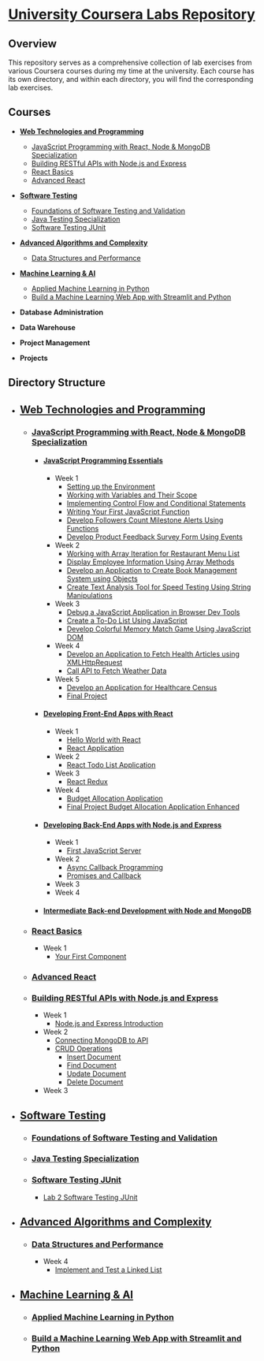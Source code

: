 # <u>**University Coursera Labs Repository**</u>

## Overview

This repository serves as a comprehensive collection of lab exercises from various Coursera courses during my time at the university. Each course has its own directory, and within each directory, you will find the corresponding lab exercises.

## Courses
- [**Web Technologies and Programming**](#web-technologies-and-programming)
  - [JavaScript Programming with React, Node & MongoDB Specialization](#javascript-programming-with-react-node--mongodb-specialization)
  - [Building RESTful APIs with Node.js and Express](#building-restful-apis-with-nodejs-and-express)
  - [React Basics](#react-basics)
  - [Advanced React](#advanced-react)
- [**Software Testing**](#software-testing)
  - [Foundations of Software Testing and Validation](#foundations-of-software-testing-and-validation)
  - [Java Testing Specialization](#java-testing-specialization)
  - [Software Testing JUnit](#software-testing-junit)
- [**Advanced Algorithms and Complexity**](#advanced-algorithms-and-complexity)
  - [Data Structures and Performance](#data-structures-and-performance)
- [**Machine Learning & AI**](#machine-learning--ai)
  - [Applied Machine Learning in Python](#applied-machine-learning-in-python)
  - [Build a Machine Learning Web App with Streamlit and Python](#build-a-machine-learning-web-app-with-streamlit-and-python)
- **Database Administration**

- **Data Warehouse**

- **Project Management**

- **Projects**

## Directory Structure
- ## [**Web Technologies and Programming**](Web%20Technologies%20and%20Programming)<div id="web-technologies-and-programming"></div>
  - ### [**JavaScript Programming with React, Node & MongoDB Specialization**](Web%20Technologies%20and%20Programming/JavaScript%20Programming%20with%20React,%20Node%20&%20MongoDB%20Specialization)<div id="javascript-programming-with-react-node-mongodb-specialization"></div>
    - #### [**JavaScript Programming Essentials**](Web%20Technologies%20and%20Programming/JavaScript%20Programming%20with%20React,%20Node%20&%20MongoDB%20Specialization/JavaScript%20Programming%20Essentials/)<div id="javascript-programming-essentials"></div>
      - Week 1
        - [Setting up the Environment](Web%20Technologies%20and%20Programming/JavaScript%20Programming%20with%20React,%20Node%20&%20MongoDB%20Specialization/JavaScript%20Programming%20Essentials/Week%201/Setting%20up%20the%20Environment/)
        - [Working with Variables and Their Scope](Web%20Technologies%20and%20Programming/JavaScript%20Programming%20with%20React,%20Node%20&%20MongoDB%20Specialization/JavaScript%20Programming%20Essentials/Week%201/Working%20with%20Variables%20and%20Their%20Scope/)
        - [Implementing Control Flow and Conditional Statements](Web%20Technologies%20and%20Programming/JavaScript%20Programming%20with%20React,%20Node%20&%20MongoDB%20Specialization/JavaScript%20Programming%20Essentials/Week%201/Implementing%20Control%20Flow%20and%20Conditional%20Statements/)
        - [Writing Your First JavaScript Function](Web%20Technologies%20and%20Programming/JavaScript%20Programming%20with%20React,%20Node%20&%20MongoDB%20Specialization/JavaScript%20Programming%20Essentials/Week%201/Writing%20Your%20First%20Javascript%20Function/)
        - [Develop Followers Count Milestone Alerts Using Functions](Web%20Technologies%20and%20Programming/JavaScript%20Programming%20with%20React,%20Node%20&%20MongoDB%20Specialization/JavaScript%20Programming%20Essentials/Week%201/Develop%20Followers%20Count%20Milestone%20Alerts%20Using%20Functions/)
        - [Develop Product Feedback Survey Form Using Events](Web%20Technologies%20and%20Programming/JavaScript%20Programming%20with%20React,%20Node%20&%20MongoDB%20Specialization/JavaScript%20Programming%20Essentials/Week%201/Develop%20Product%20Feedback%20Survey%20Form%20Using%20Events/)
      - Week 2
        - [Working with Array Iteration for Restaurant Menu List](Web%20Technologies%20and%20Programming/JavaScript%20Programming%20with%20React,%20Node%20&%20MongoDB%20Specialization/JavaScript%20Programming%20Essentials/Week%202/Working%20with%20Array%20Iteration%20for%20Restaurant%20Menu%20List/)
        - [Display Employee Information Using Array Methods](Web%20Technologies%20and%20Programming/JavaScript%20Programming%20with%20React,%20Node%20&%20MongoDB%20Specialization/JavaScript%20Programming%20Essentials/Week%202/Display%20Employee%20Information%20Using%20Array%20Methods/)
        - [Develop an Application to Create Book Management System using Objects](Web%20Technologies%20and%20Programming/JavaScript%20Programming%20with%20React,%20Node%20&%20MongoDB%20Specialization/JavaScript%20Programming%20Essentials/Week%202/Develop%20an%20Application%20to%20Create%20Book%20Management%20System%20using%20Objects/)
        - [Create Text Analysis Tool for Speed Testing Using String Manipulations](Web%20Technologies%20and%20Programming/JavaScript%20Programming%20with%20React,%20Node%20&%20MongoDB%20Specialization/JavaScript%20Programming%20Essentials/Week%202/Create%20Text%20Analysis%20Tool%20for%20Speed%20Testing%20Using%20String%20Manipulations/)
      - Week 3
        - [Debug a JavaScript Application in Browser Dev Tools](Web%20Technologies%20and%20Programming/JavaScript%20Programming%20with%20React,%20Node%20&%20MongoDB%20Specialization/JavaScript%20Programming%20Essentials/Week%203/Debug%20a%20JavaScript%20Application%20in%20Browser%20Dev%20Tools/)
        - [Create a To-Do List Using JavaScript](Web%20Technologies%20and%20Programming/JavaScript%20Programming%20with%20React,%20Node%20&%20MongoDB%20Specialization/JavaScript%20Programming%20Essentials/Week%203/Create%20a%20To-Do%20List%20Using%20JavaScript/)
        - [Develop Colorful Memory Match Game Using JavaScript DOM](Web%20Technologies%20and%20Programming/JavaScript%20Programming%20with%20React,%20Node%20&%20MongoDB%20Specialization/JavaScript%20Programming%20Essentials/Week%203/Develop%20Colorful%20Memory%20Match%20Game%20Using%20JavaScript%20DOM/)
      - Week 4
        - [Develop an Application to Fetch Health Articles using XMLHttpRequest](Web%20Technologies%20and%20Programming/JavaScript%20Programming%20with%20React,%20Node%20&%20MongoDB%20Specialization/JavaScript%20Programming%20Essentials/Week%204/Develop%20an%20Application%20to%20Fetch%20Health%20Articles%20using%20XMLHttpRequest/)
        - [Call API to Fetch Weather Data](Web%20Technologies%20and%20Programming/JavaScript%20Programming%20with%20React,%20Node%20&%20MongoDB%20Specialization/JavaScript%20Programming%20Essentials/Week%204/Call%20API%20to%20Fetch%20Weather%20Data/)
      - Week 5
        - [Develop an Application for Healthcare Census](Web%20Technologies%20and%20Programming/JavaScript%20Programming%20with%20React,%20Node%20&%20MongoDB%20Specialization/JavaScript%20Programming%20Essentials/Week%205/Develop%20an%20Application%20for%20Healthcare%20Census/)
        - [Final Project](Web%20Technologies%20and%20Programming/JavaScript%20Programming%20with%20React,%20Node%20&%20MongoDB%20Specialization/JavaScript%20Programming%20Essentials/Week%205/Final%20Project/)
    - #### [**Developing Front-End Apps with React**](Web%20Technologies%20and%20Programming/JavaScript%20Programming%20with%20React,%20Node%20&%20MongoDB%20Specialization/Developing%20Front-End%20Apps%20with%20React/)<div id="developing-front-end-apps-with-react"></div>
      - Week 1
        - [Hello World with React](Web%20Technologies%20and%20Programming/JavaScript%20Programming%20with%20React,%20Node%20&%20MongoDB%20Specialization/Developing%20Front-End%20Apps%20with%20React/Week%201/Hello%20World%20with%20React/)
        - [React Application](Web%20Technologies%20and%20Programming/JavaScript%20Programming%20with%20React,%20Node%20&%20MongoDB%20Specialization/Developing%20Front-End%20Apps%20with%20React/Week%201/React%20Application/)
      - Week 2
        - [React Todo List Application](Web%20Technologies%20and%20Programming/JavaScript%20Programming%20with%20React,%20Node%20&%20MongoDB%20Specialization/Developing%20Front-End%20Apps%20with%20React/Week%20/React%20Todo%20List%20Application/)
      - Week 3
        - [React Redux](Web%20Technologies%20and%20Programming/JavaScript%20Programming%20with%20React,%20Node%20&%20MongoDB%20Specialization/Developing%20Front-End%20Apps%20with%20React/Week%203/react-redux/)
      - Week 4
        - [Budget Allocation Application](Web%20Technologies%20and%20Programming/JavaScript%20Programming%20with%20React,%20Node%20&%20MongoDB%20Specialization/Developing%20Front-End%20Apps%20with%20React/Week%204/Budget%20Allocation%20Application/)
        - [Final Project Budget Allocation Application Enhanced](Web%20Technologies%20and%20Programming/JavaScript%20Programming%20with%20React,%20Node%20&%20MongoDB%20Specialization/Developing%20Front-End%20Apps%20with%20React/Week%204/Final%20Project%20Budget%20Allocation%20Application%20Enhanced/)
    - #### [**Developing Back-End Apps with Node.js and Express**](Web%20Technologies%20and%20Programming/JavaScript%20Programming%20with%20React,%20Node%20&%20MongoDB%20Specialization/Developing%20Back-End%20Apps%20with%20Node.js%20and%20Express/)<div id="developing-back-end-apps-with-nodejs-and-express"></div>
      - Week 1
        - [First JavaScript Server](Web%20Technologies%20and%20Programming/JavaScript%20Programming%20with%20React,%20Node%20&%20MongoDB%20Specialization/Developing%20Back-End%20Apps%20with%20Node.js%20and%20Express/Week%201/JavaScript%20Server/)
      - Week 2
        - [Async Callback Programming](Web%20Technologies%20and%20Programming/JavaScript%20Programming%20with%20React,%20Node%20&%20MongoDB%20Specialization/Developing%20Back-End%20Apps%20with%20Node.js%20and%20Express/Week%202/Async%20Callback%20Programing/)
        - [Promises and Callback](Web%20Technologies%20and%20Programming/JavaScript%20Programming%20with%20React,%20Node%20&%20MongoDB%20Specialization/Developing%20Back-End%20Apps%20with%20Node.js%20and%20Express/Week%202/Promises%20and%20Call%20Back/)
      - Week 3
      - Week 4
    - #### [**Intermediate Back-end Development with Node and MongoDB**](Web%20Technologies%20and%20Programming/JavaScript%20Programming%20with%20React,%20Node%20&%20MongoDB%20Specialization/Intermediate%20Back-end%20Development%20with%20Node%20and%20MongoDB/)
  - ### [React Basics](Web%20Technologies%20and%20Programming/React%20Basics/)<div id="react-basics"></div>
    - Week 1
      - [Your First Component](Web%20Technologies%20and%20Programming/React%20Basics/Week%201/Your%20First%20Component/)
  - ### [Advanced React](Web%20Technologies%20and%20Programming/Advanced%20React/)<div id="advanced-react"></div>

  - ### [Building RESTful APIs with Node.js and Express](Web%20Technologies%20and%20Programming/Building%20RESTful%20APIs%20with%20Node.js%20and%20Express/)<div id="building-restful-apis-with-nodejs-and-express"></div>
    - Week 1
      - [Node.js and Express Introduction](Web%20Technologies%20and%20Programming/Building%20RESTful%20APIs%20with%20Node.js%20and%20Express/Week%201/)<div id="nodejs-and-express-introduction"></div>
    - Week 2
      - [Connecting MongoDB to API](Web%20Technologies%20and%20Programming/Building%20RESTful%20APIs%20with%20Node.js%20and%20Express/Week%202/Connecting%20MongoDB%20to%20API/)
      - [CRUD Operations](Web%20Technologies%20and%20Programming/Building%20RESTful%20APIs%20with%20Node.js%20and%20Express/Week%202/CRUD%20Operations/)<div id="crud-operations"></div>
        - [Insert Document](Web%20Technologies%20and%20Programming/Building%20RESTful%20APIs%20with%20Node.js%20and%20Express/Week%202/CRUD%20Operations/restful-api-insertDocument/)
        - [Find Document](Web%20Technologies%20and%20Programming/Building%20RESTful%20APIs%20with%20Node.js%20and%20Express/Week%202/CRUD%20Operations/restful-api-findDocument/)
        - [Update Document](Web%20Technologies%20and%20Programming/Building%20RESTful%20APIs%20with%20Node.js%20and%20Express/Week%202/CRUD%20Operations/restful-api-updateDocument/)
        - [Delete Document](Web%20Technologies%20and%20Programming/Building%20RESTful%20APIs%20with%20Node.js%20and%20Express/Week%202/CRUD%20Operations/restful-api-deleteDocument/)
    - Week 3
- ## [**Software Testing**](Software%20Testing/)<div id="software-testing"></div>
  - ### [**Foundations of Software Testing and Validation**](Software%20Testing/Foundations%20of%20Software%20Testing%20and%20Validation/)<div id="foundations-of-software-testing-and-validation"></div>
  - ### [**Java Testing Specialization**](Software%20Testing/Java%20Testing%20Specialization)<div id="java-testing-specialization"></div>
  - ### [**Software Testing JUnit**](Software%20Testing/Software%20Testing%20JUnit/)<div id="software-testing-junit"></div>
    - [Lab 2 Software Testing JUnit](Software%20Testing/Software%20Testing%20JUnit/Lab%202/)
- ## [**Advanced Algorithms and Complexity**](Advanced%20Algorithms%20and%20Complexity)<div id="advanced-algorithms-and-complexity"></div>
  - ### [Data Structures and Performance](Advanced%20Algorithms%20and%20Complexity/Data%20Structures%20and%20Performance/)<div id="data-structures-and-performance"></div>
    - Week 4
      - [Implement and Test a Linked List](Advanced%20Algorithms%20and%20Complexity/Data%20Structures%20and%20Performance/Week%204/Implement%20and%20Test%20a%20Linked%20List/)

- ## [**Machine Learning & AI**](Machine%20Learning%20&AI/)<div id="machine-learning--ai"></div>
  - ### [Applied Machine Learning in Python](Machine%20Learning%20&%20AI/Applied%20Machine%20Learning%20in%20Python/)<div id="applied-machine-learning-in-python"></div>
  - ### [Build a Machine Learning Web App with Streamlit and Python](Machine%20Learning%20&%20AI/Build%20a%20Machine%20Learning%20Web%20App%20with%20Streamlit%20and%20Python/)<div id="build-a-machine-learning-web-app-with-streamlit-and-python"></div>
